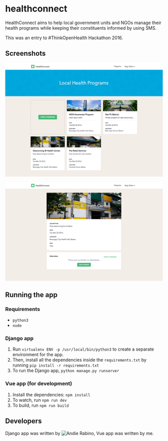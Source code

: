 # healthconnect

HealthConnect aims to help local government units and NGOs manage their health programs while keeping their constituents informed by using SMS.

This was an entry to #ThinkOpenHealth Hackathon 2016.

## Screenshots

![Landing page](/screenshots/index.png)

![Program page](/screenshots/program.png)

## Running the app

### Requirements

- `python3`
- `node`

### Django app
1. Run `virtualenv ENV -p /usr/local/bin/python3` to create a separate environment for the app.
2. Then, install all the dependencies inside the `requirements.txt` by running `pip install -r requirements.txt`
3. To run the Django app, `python manage.py runserver`

### Vue app (for development)
1. Install the dependencies: `npm install`
2. To watch, run `npm run dev`
3. To build, run `npm run build`

## Developers
Django app was written by ![Andie Rabino](https://github.com/heyandie), Vue app was written by me.
